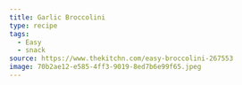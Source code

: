 ```yaml
---
title: Garlic Broccolini
type: recipe
tags:
  - Easy
  - snack
source: https://www.thekitchn.com/easy-broccolini-267553
image: 70b2ae12-e585-4ff3-9019-8ed7b6e99f65.jpeg
---
```

